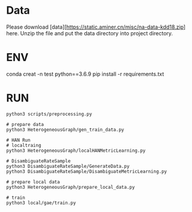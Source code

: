 <!--
 * @Author: your name
 * @Date: 2021-03-17 18:27:25
 * @LastEditTime: 2021-05-05 21:30:42
 * @LastEditors: Please set LastEditors
 * @Description: In User Settings Edit
 * @FilePath: /AttentionBasedNameDisambiguation/README.md
-->



# Data

Please download [data][https://static.aminer.cn/misc/na-data-kdd18.zip] here. Unzip the file and put the data directory into project directory.

# ENV
conda creat -n test python==3.6.9
pip install -r requirements.txt


# RUN
```
python3 scripts/preprocessing.py

# prepare data
python3 HeterogeneousGraph/gen_train_data.py

# HAN Run
# localtraing
python3 HeterogeneousGraph/localHANMetricLearning.py

# DisambiguateRateSample
python3 DisambiguateRateSample/GenerateData.py
python3 DisambiguateRateSample/DisambiguateMetricLearning.py

# prepare local data
python3 HeterogeneousGraph/prepare_local_data.py

# train
python3 local/gae/train.py

```











